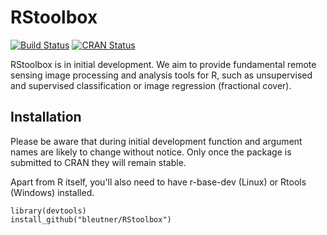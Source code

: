 # RStoolbox

[![Build Status](https://travis-ci.org/bleutner/RStoolbox.svg)](https://travis-ci.org/bleutner/RStoolbox)
[![CRAN Status](http://www.r-pkg.org/badges/version/RStoolbox)](http://cran.r-project.org/web/packages/RStoolbox)

RStoolbox is in initial development. We aim to provide fundamental remote sensing image processing and 
analysis tools for R, such as unsupervised and supervised classification or image regression (fractional cover).

## Installation
Please be aware that during initial development function and argument names are likely to change without notice.
Only once the package is submitted to CRAN they will remain stable.

Apart from R itself, you'll also need to have r-base-dev (Linux) or Rtools (Windows) installed.

    library(devtools)
    install_github("bleutner/RStoolbox")
    
    